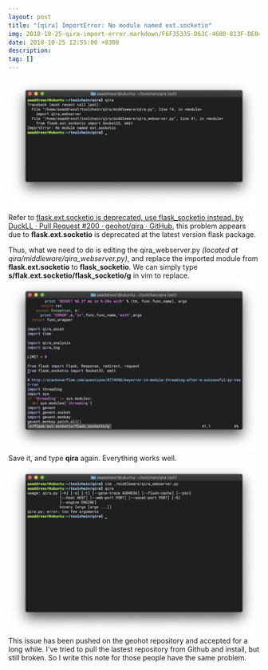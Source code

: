 ```yaml
---
layout: post
title: "[qira] ImportError: No module named ext.socketio"
img: 2018-10-25-qira-import-error.markdown/F6F35335-D63C-4600-813F-DE84636AEE56.png # Add image post (optional)
date: 2018-10-25 12:55:00 +0300
description: 
tag: []
---
```


![](2018-10-25-qira-import-error.markdown/F6F35335-D63C-4600-813F-DE84636AEE56.png)

Refer to  [flask.ext.socketio is deprecated, use flask_socketio instead. by DuckLL · Pull Request #200 · geohot/qira · GitHub](https://github.com/geohot/qira/pull/200), this problem appears due to **flask.ext.socketio** is deprecated at the latest version flask package.

Thus, what we need to do is editing the qira_webserver.py *(located at qira/middleware/qira_webserver.py)*, and replace the imported module from **flask.ext.socketio** to **flask_socketio**. We can simply type **s/flak.ext.socketio/flask_socketio/g** in vim to replace.
![](2018-10-25-qira-import-error.markdown/08785C66-8CC8-4DA6-9595-148F014121AC.png)
Save it, and type **qira** again. Everything works well.
![](2018-10-25-qira-import-error.markdown/A7FB13ED-ADD6-4292-AE60-575556A7B4FA.png)
This issue has been pushed on the geohot repository and accepted for a long while. I've tried to pull the lastest repository from Github and  install, but still broken. So I write this note for those people have the same problem.